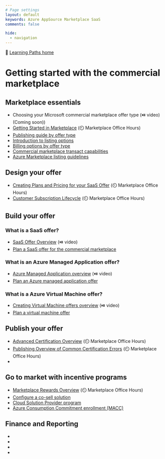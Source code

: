 ```yaml
---
# Page settings
layout: default
keywords: Azure AppSource Marketplace SaaS
comments: false

hide:
  - navigation
---
```


🚦 [Learning Paths home](./index.md)

# Getting started with the commercial marketplace



## Marketplace essentials

- Choosing your Microsoft commercial marketplace offer type (⏯️ video)	(Coming soon))
- [Getting Started in Marketplace](https://aka.ms/MOH/GettingStartedinMarketplace) (⏲️ Marketplace Office Hours)
- [Publishing guide by offer type](https://docs.microsoft.com/azure/marketplace/marketplace-commercial-transaction-capabilities-and-considerations#transact-overview)
- [Introduction to listing options](https://docs.microsoft.com/azure/marketplace/determine-your-listing-type)
- [Billing options by offer type](https://docs.microsoft.com/azure/marketplace/publisher-guide-by-offer-type)
- [Commercial marketplace transact capabilities](https://docs.microsoft.com/azure/marketplace/marketplace-commercial-transaction-capabilities-and-considerations)
- [Azure Marketplace listing guidelines](https://docs.microsoft.com/azure/marketplace/marketplace-criteria-content-validation)

## Design your offer

- [Creating Plans and Pricing for your SaaS Offer](https://aka.ms/MOH/PlansAndPricing) (⏲️ Marketplace Office Hours)
- [Customer Subscription Lifecycle](https://aka.ms/MOH/CustomerSubscriptionLifecycle) (⏲️ Marketplace Office Hours)

## Build your offer

### What is a SaaS offer?

- [SaaS Offer Overview](https://microsoft.github.io/Mastering-the-Marketplace/saas/#saas-offer-overview) (⏯️ video)
- [Plan a SaaS offer for the commercial marketplace](https://docs.microsoft.com/azure/marketplace/plan-saas-offer)

### What is an Azure Managed Application offer?		

- [Azure Managed Application overview](https://microsoft.github.io/Mastering-the-Marketplace/ama/#azure-managed-applications-overview) (⏯️ video)	
- [Plan an Azure managed application offer](https://docs.microsoft.com/azure/marketplace/plan-azure-app-managed-app)
 
### What is a Azure Virtual Machine offer?		
- [Creating Virtual Machine offers overview](https://microsoft.github.io/Mastering-the-Marketplace/vm/#creating-virtual-machine-offers-overview) (⏯️ video)
- [Plan a virtual machine offer](https://docs.microsoft.com/azure/marketplace/marketplace-virtual-machines)

## Publish your offer

- [Advanced Certification Overview](https://aka.ms/MOH/AdvancedCertificationOverview) (⏲️ Marketplace Office Hours)
- [Publishing Overview of Common Certification Errors](https://aka.ms/MOH/CommonCertificationErrors)  (⏲️ Marketplace Office Hours)
- []()

## Go to market with incentive programs

- [Marketplace Rewards Overview](https://aka.ms/MOH/MarketplaceRewardsOverview) (⏲️ Marketplace Office Hours)
- [Configure a co-sell solution](https://docs.microsoft.com/partner-center/co-sell-configure)
- [Cloud Solution Provider program](https://docs.microsoft.com/azure/marketplace/cloud-solution-providers)
- [Azure Consumption Commitment enrollment (MACC)](https://docs.microsoft.com/azure/marketplace/azure-consumption-commitment-enrollment)

## Finance and Reporting

- []()
- []()
- []()
- []()